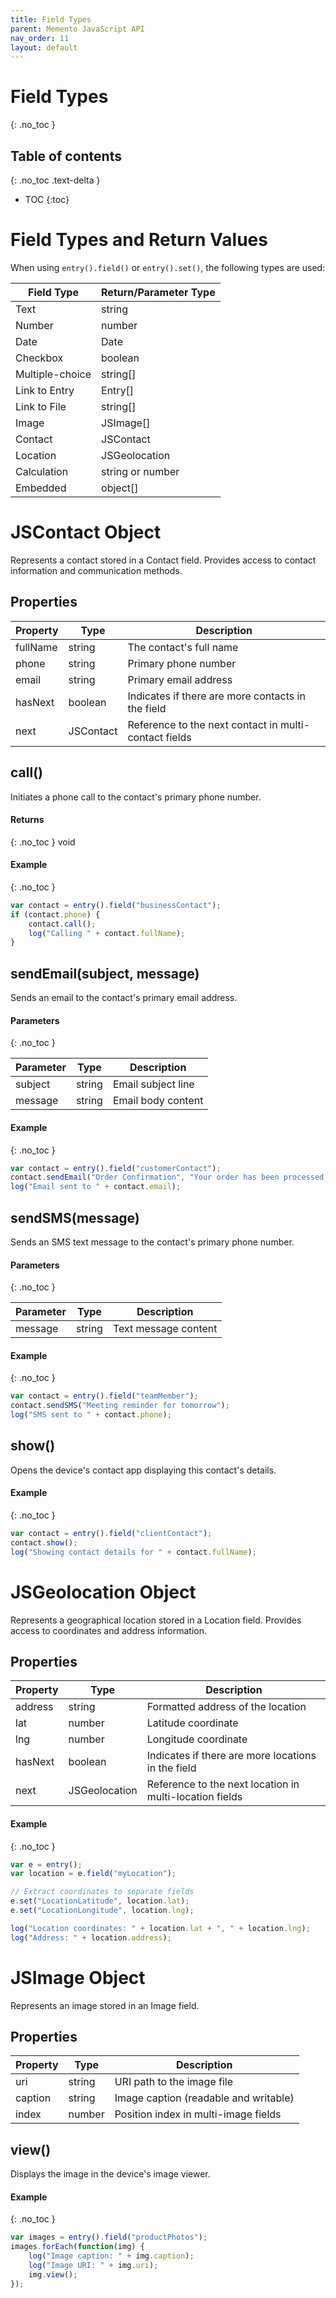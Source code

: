 ```yaml
---
title: Field Types
parent: Memento JavaScript API
nav_order: 11
layout: default
---
```


# Field Types
{: .no_toc }

## Table of contents
{: .no_toc .text-delta }

- TOC
{:toc}

# Field Types and Return Values

When using `entry().field()` or `entry().set()`, the following types are used:

| Field Type | Return/Parameter Type |
|------------|---------------------|
| Text | string |
| Number | number |
| Date | Date |
| Checkbox | boolean |
| Multiple-choice | string[] |
| Link to Entry | Entry[] |
| Link to File | string[] |
| Image | JSImage[] |
| Contact | JSContact |
| Location | JSGeolocation |
| Calculation | string or number |
| Embedded | object[] |

# JSContact Object

Represents a contact stored in a Contact field. Provides access to contact information and communication methods.

## Properties

| Property | Type | Description |
|----------|------|-------------|
| fullName | string | The contact's full name |
| phone | string | Primary phone number |
| email | string | Primary email address |
| hasNext | boolean | Indicates if there are more contacts in the field |
| next | JSContact | Reference to the next contact in multi-contact fields |

## call()

Initiates a phone call to the contact's primary phone number.

#### Returns
{: .no_toc }
void

#### Example
{: .no_toc }
```javascript
var contact = entry().field("businessContact");
if (contact.phone) {
    contact.call();
    log("Calling " + contact.fullName);
}
```

## sendEmail(subject, message)

Sends an email to the contact's primary email address.

#### Parameters
{: .no_toc }

| Parameter | Type | Description |
|-----------|------|-------------|
| subject | string | Email subject line |
| message | string | Email body content |

#### Example
{: .no_toc }
```javascript
var contact = entry().field("customerContact");
contact.sendEmail("Order Confirmation", "Your order has been processed.");
log("Email sent to " + contact.email);
```

## sendSMS(message)

Sends an SMS text message to the contact's primary phone number.

#### Parameters
{: .no_toc }

| Parameter | Type | Description |
|-----------|------|-------------|
| message | string | Text message content |

#### Example
{: .no_toc }
```javascript
var contact = entry().field("teamMember");
contact.sendSMS("Meeting reminder for tomorrow");
log("SMS sent to " + contact.phone);
```

## show()

Opens the device's contact app displaying this contact's details.

#### Example
{: .no_toc }
```javascript
var contact = entry().field("clientContact");
contact.show();
log("Showing contact details for " + contact.fullName);
```

# JSGeolocation Object

Represents a geographical location stored in a Location field. Provides access to coordinates and address information.

## Properties

| Property | Type | Description |
|----------|------|-------------|
| address | string | Formatted address of the location |
| lat | number | Latitude coordinate |
| lng | number | Longitude coordinate |
| hasNext | boolean | Indicates if there are more locations in the field |
| next | JSGeolocation | Reference to the next location in multi-location fields |

#### Example
{: .no_toc }
```javascript
var e = entry();
var location = e.field("myLocation");

// Extract coordinates to separate fields
e.set("LocationLatitude", location.lat);
e.set("LocationLongitude", location.lng);

log("Location coordinates: " + location.lat + ", " + location.lng);
log("Address: " + location.address);
```

# JSImage Object

Represents an image stored in an Image field.

## Properties

| Property | Type | Description |
|----------|------|-------------|
| uri | string | URI path to the image file |
| caption | string | Image caption (readable and writable) |
| index | number | Position index in multi-image fields |

## view()

Displays the image in the device's image viewer.

#### Example
{: .no_toc }
```javascript
var images = entry().field("productPhotos");
images.forEach(function(img) {
    log("Image caption: " + img.caption);
    log("Image URI: " + img.uri);
    img.view();
});
```
